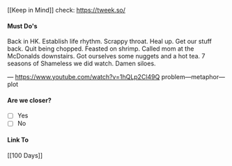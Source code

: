 [[Keep in Mind]]
check: https://tweek.so/
#### Must Do's

Back in HK. Establish life rhythm. Scrappy throat. Heal up. Get our stuff back. Quit being chopped. Feasted on shrimp. Called mom at the McDonalds downstairs. Got ourselves some nuggets and a hot tea. 7 seasons of Shameless we did watch. Damen siloes. 

—
https://www.youtube.com/watch?v=1hQLp2Cl49Q
problem—metaphor—plot
#### Are we closer?
- [ ] Yes
- [ ] No
#### Link To
[[100 Days]]